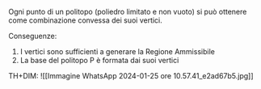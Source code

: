 Ogni punto di un politopo (poliedro limitato e non vuoto) si può ottenere come combinazione convessa dei suoi vertici.

Conseguenze:
1. I vertici sono sufficienti a generare la Regione Ammissibile
2. La base del politopo P è formata dai suoi vertici 

TH+DIM:
![[Immagine WhatsApp 2024-01-25 ore 10.57.41_e2ad67b5.jpg]]